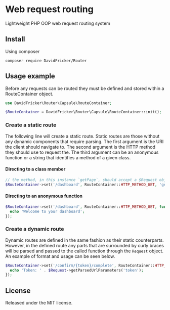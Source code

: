 # Web request routing
Lightweight PHP OOP web request routing system 

## Install
Using composer

`composer require DavidFricker/Router`

## Usage example 
Before any requests can be routed they must be defined and stored within a RouteContainer object.
```PHP
use DavidFricker\Router\Capsule\RouteContainer;

$RouteContainer = DavidFricker\Router\Capsule\RouteContainer::init();
```

### Create a static route
The following line will create a static route. Static routes are those without any dynamic components that require parsing. 
The first argument is the URI the client should navigate to. The second argument is the HTTP method they should use to request the. The third argument can be an anonymous function or a string that identifies a method of a given class.

#### Directing to a class member
```PHP
// the method, in this instance `getPage`, should accept a $Request object as its single parameter
$RouteContainer->set('/dashboard', RouteContainer::HTTP_METHOD_GET, 'getPage@Namespace\Vendor\Package\Controller\Dashboard');
```

#### Directing to an anonymous function
```PHP
$RouteContainer->set('/dashboard', RouteContainer::HTTP_METHOD_GET, function($Request){
  echo 'Welcome to your dashboard';
});
```

### Create a dynamic route
Dynamic routes are defined in the same fashion as their static counterparts. However, in the defined route any parts that are surrounded by curly braces will be parsed and passed to the called function through the `Request` object. An example of format and usage can be seen below. 

```PHP
$RouteContainer->set('/confirm/{token}/complete', RouteContainer::HTTP_METHOD_GET, function($Request){
  echo 'Token: ' . $Request->getParsedUrlParameters('token');
});
```

## License
Released under the MIT license.
